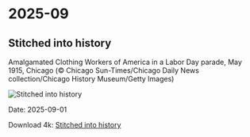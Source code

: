 # 2025-09

## Stitched into history

Amalgamated Clothing Workers of America in a Labor Day parade, May 1915, Chicago (© Chicago Sun-Times/Chicago Daily News collection/Chicago History Museum/Getty Images)

![Stitched into history](https://bing.com/th?id=OHR.LaborDayChicago_EN-US3947410593_UHD.jpg&rf=LaDigue_UHD.jpg&pid=hp&w=1024&h=576&rs=1&c=4)

Date: 2025-09-01

Download 4k: [Stitched into history](https://bing.com/th?id=OHR.LaborDayChicago_EN-US3947410593_UHD.jpg&rf=LaDigue_UHD.jpg&pid=hp&w=3840&h=2160&rs=1&c=4)


